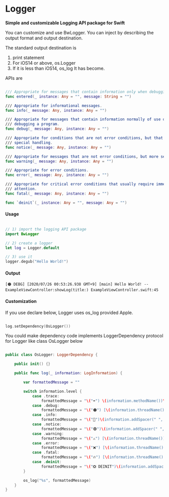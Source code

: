 # Logger

**Simple and customizable Logging API package for Swift**

You can customize and use BwLogger. You can inject by describing the output format and output destination.

The standard output destination is
1) print statement
2) For iOS14 or above, os.Logger
3) If it is less than iOS14, os_log
It has become.

APIs are

```swift

/// Appropriate for messages that contain information only when debugging a program.
func entered(_ instance: Any = "", message: String = "")

/// Appropriate for informational messages.
func info(_ message: Any, instance: Any = "")

/// Appropriate for messages that contain information normally of use only when
/// debugging a program.
func debug(_ message: Any, instance: Any = "")

/// Appropriate for conditions that are not error conditions, but that may require
/// special handling.
func notice(_ message: Any, instance: Any = "")

/// Appropriate for messages that are not error conditions, but more severe than
func warning(_ message: Any, instance: Any = "")

/// Appropriate for error conditions.
func error(_ message: Any, instance: Any = "")

/// Appropriate for critical error conditions that usually require immediate
/// attention.
func fatal(_ message: Any, instance: Any = "")

func `deinit`(_ instance: Any = "", message: Any = "")

```

#### Usage

```swift

// 1) import the logging API package
import BwLogger

// 2) create a logger
let log = Logger.default

// 3) use it
logger.degub("Hello World!")

```

#### Output

```
[🟠 DEBG] [2020/07/26 00:53:26.938 GMT+9] [main] Hello World! -- ExampleViewController:showLog(title:) ExampleViewController.swift:45
```

#### Customization

If you use declare below, Logger uses os_log provided Apple.

```swift

log.setDependency(OsLogger())

```

You could make dependency code implements LoggerDependency protocol for Logger like class OsLogger below

```swift

public class OsLogger: LoggerDependency {

    public init() {}

    public func log(_ information: LogInformation) {

        var formattedMessage = ""

        switch information.level {
            case .trace:
                formattedMessage = "\("➡️") \(information.methodName())\(information.addSpacer(" -- ", to: information.message))"
            case .debug:
                formattedMessage = "\("🟠") [\(information.threadName())]\(information.message) -- \(information.lineInfo())"
            case .info:
                formattedMessage = "\("🔵")\(information.addSpacer(" ", to: information.message)) -- \(information.lineInfo())"
            case .notice:
                formattedMessage = "\("🟢")\(information.addSpacer(" ", to: information.message)) -- \(information.lineInfo())"
            case .warning:
                formattedMessage = "\("⚠️") [\(information.threadName())]\(information.addSpacer(" ", to: information.message)) -- \(information.lineInfo())"
            case .error:
                formattedMessage = "\("❌") [\(information.threadName())]\(information.addSpacer(" ", to: information.message)) -- \(information.lineInfo())"
            case .fatal:
                formattedMessage = "\("🔥") [\(information.threadName())]\(information.addSpacer(" ", to: information.message)) -- \(information.lineInfo())"
            case .deinit:
                formattedMessage = "\("❎ DEINIT")\(information.addSpacer(" ", to: information.message)) -- \(information.lineInfo())"
        }

        os_log("%s", formattedMessage)
    }
}

```
